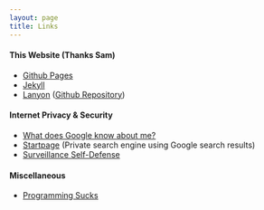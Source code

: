```yaml
---
layout: page
title: Links
---
```

#### This Website (Thanks Sam)
* [Github Pages](https://pages.github.com/)
* [Jekyll](https://jekyllrb.com/)
* [Lanyon](http://lanyon.getpoole.com) ([Github Repository](https://github.com/poole/lanyon))

#### Internet Privacy & Security
* [What does Google know about me?](https://www.quora.com/What-does-Google-know-about-me/answer/Gabriel-Weinberg)
* [Startpage](https://www.startpage.com/) (Private search engine using Google search results)
* [Surveillance Self-Defense](https://ssd.eff.org/en)

#### Miscellaneous
* [Programming Sucks](https://www.stilldrinking.org/programming-sucks)
